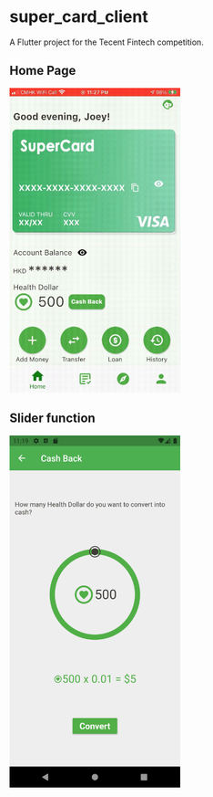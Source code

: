 


# super_card_client

A Flutter project for the Tecent Fintech competition. 
<H2>Home Page</H2>
<img src="https://github.com/andyeung523/superCardClient/blob/master/assets/images/UI_home.jpg?raw=true" width="300">
<H2>Slider function</H2>
<img src="https://github.com/andyeung523/superCardClient/blob/master/assets/images/UI_slider.png?raw=true" width="300">





